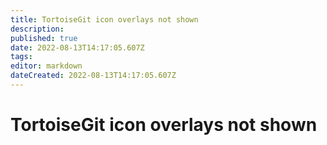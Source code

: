 ```yaml
---
title: TortoiseGit icon overlays not shown
description: 
published: true
date: 2022-08-13T14:17:05.607Z
tags: 
editor: markdown
dateCreated: 2022-08-13T14:17:05.607Z
---
```


# TortoiseGit icon overlays not shown
